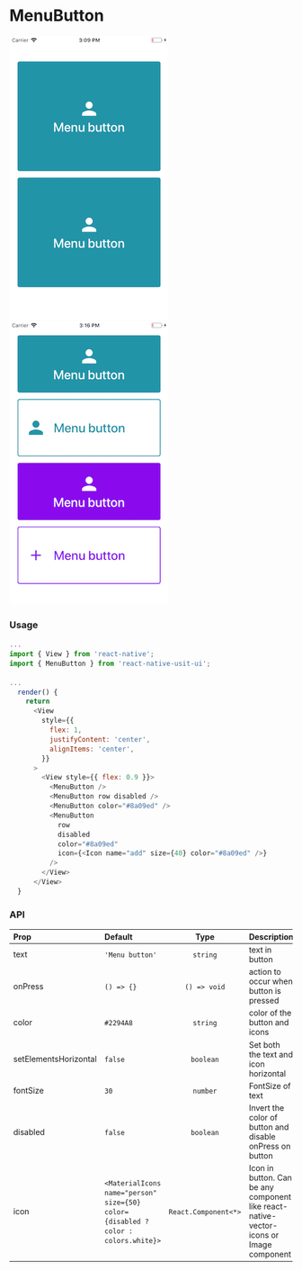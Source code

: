 # MenuButton

![Screenshot with 2 MenuButton](./screenshots/menubutton1.png)
![Screenshot with 4 MenuButton](./screenshots/menubutton2.png)

### Usage

```js
...
import { View } from 'react-native';
import { MenuButton } from 'react-native-usit-ui';

...
  render() {
    return
      <View
        style={{
          flex: 1,
          justifyContent: 'center',
          alignItems: 'center',
        }}
      >
        <View style={{ flex: 0.9 }}>
          <MenuButton />
          <MenuButton row disabled />
          <MenuButton color="#8a09ed" />
          <MenuButton
            row
            disabled
            color="#8a09ed"
            icon={<Icon name="add" size={40} color="#8a09ed" />}
          />
        </View>
      </View>
  }
```

### API

| Prop                  | Default                                                                           |         Type         | Description                                                                            |
| :-------------------- | :-------------------------------------------------------------------------------- | :------------------: | :------------------------------------------------------------------------------------- |
| text                  | `'Menu button'`                                                                   |       `string`       | text in button                                                                         |
| onPress               | `() => {}`                                                                        |     `() => void`     | action to occur when button is pressed                                                 |
| color                 | `#2294A8`                                                                         |       `string`       | color of the button and icons                                                          |
| setElementsHorizontal | `false`                                                                           |      `boolean`       | Set both the text and icon horizontal                                                  |
| fontSize              | `30`                                                                              |       `number`       | FontSize of text                                                                       |
| disabled              | `false`                                                                           |      `boolean`       | Invert the color of button and disable onPress on button                               |
| icon                  | `<MaterialIcons name="person" size={50} color={disabled ? color : colors.white}>` | `React.Component<*>` | Icon in button. Can be any component like react-native-vector-icons or Image component |
